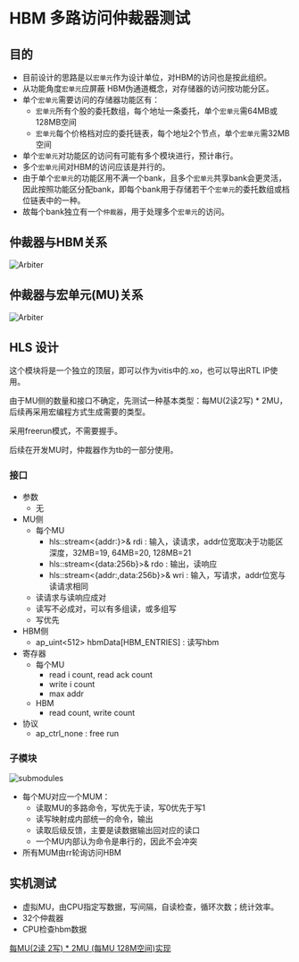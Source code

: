 # HBM 多路访问仲裁器测试

## 目的

* 目前设计的思路是以```宏单元```作为设计单位，对HBM的访问也是按此组织。
* 从功能角度```宏单元```应屏蔽 HBM伪通道概念，对存储器的访问按功能分区。
* 单个```宏单元```需要访问的存储器功能区有：
  * ```宏单元```所有个股的委托数组，每个地址一条委托，单个```宏单元```需64MB或128MB空间
  * ```宏单元```每个价格档对应的委托链表，每个地址2个节点，单个```宏单元```需32MB空间
* 单个```宏单元```对功能区的访问有可能有多个模块进行，预计串行。
* 多个```宏单元```间对HBM的访问应该是并行的。
* 由于单个```宏单元```的功能区用不满一个bank，且多个```宏单元```共享bank会更灵活，因此按照功能区分配bank，即每个bank用于存储若干个```宏单元```的委托数组或档位链表中的一种。
* 故每个bank独立有一个```仲裁器```，用于处理多个```宏单元```的访问。

## 仲裁器与HBM关系

![Arbiter](/doc/pic/hbmArbiter_arbiter_hbm.png)

## 仲裁器与宏单元(MU)关系

![Arbiter](/doc/pic/hbmArbiter_arbiter_mu.png)

## HLS 设计

这个模块将是一个独立的顶层，即可以作为vitis中的.xo，也可以导出RTL IP使用。

由于MU侧的数量和接口不确定，先测试一种基本类型：每MU(2读2写) * 2MU，后续再采用宏编程方式生成需要的类型。

采用freerun模式，不需要握手。

后续在开发MU时，仲裁器作为tb的一部分使用。

### 接口

* 参数
  * 无
* MU侧
  * 每个MU
    * hls::stream<{addr:}>& rdi : 输入，读请求，addr位宽取决于功能区深度，32MB=19, 64MB=20, 128MB=21
    * hls::stream<{data:256b}>& rdo : 输出，读响应
    * hls::stream<{addr:,data:256b}>& wri : 输入，写请求，addr位宽与读请求相同
  * 读请求与读响应成对
  * 读写不必成对，可以有多组读，或多组写
  * 写优先
* HBM侧
  * ap_uint<512> hbmData[HBM_ENTRIES] : 读写hbm
* 寄存器
  * 每个MU
    * read i count, read ack count
    * write i count
    * max addr
  * HBM
    * read count, write count
* 协议
  * ap_ctrl_none : free run

### 子模块

![submodules](/doc/pic/hbmArbiter_sub.png)

* 每个MU对应一个MUM：
  * 读取MU的多路命令，写优先于读，写0优先于写1
  * 读写映射成内部统一的命令，输出
  * 读取后级反馈，主要是读数据输出回对应的读口
  * 一个MU内部认为命令是串行的，因此不会冲突
* 所有MUM由rr轮询访问HBM

## 实机测试

* 虚拟MU，由CPU指定写数据，写间隔，自读检查，循环次数；统计效率。
* 32个仲裁器
* CPU检查hbm数据

[每MU(2读 2写) * 2MU (每MU 128M空间)实现](/hw/test/hbmArbiter/hbmArbiter_2_2_2_128m/readme.md)
